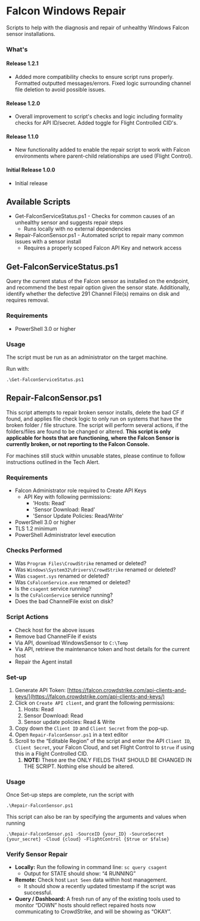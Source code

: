 # Falcon Windows Repair

Scripts to help with the diagnosis and repair of unhealthy Windows Falcon sensor installations.

### What's 

#### Release 1.2.1
- Added more compatibility checks to ensure script runs properly. Formatted outputted messages/errors. Fixed logic surrounding channel file deletion to avoid possible issues.

#### Release 1.2.0

- Overall improvement to script's checks and logic including formality checks for API ID/secret. Added toggle for Flight Controlled CID's.

#### Release 1.1.0

- New functionality added to enable the repair script to work with Falcon environments where parent-child relationships are used (Flight Control).

#### Initial Release 1.0.0

- Initial release

## Available Scripts

- Get-FalconServiceStatus.ps1 - Checks for common causes of an unhealthy sensor and suggests repair steps
  - Runs locally with no external dependencies
- Repair-FalconSensor.ps1 - Automated script to repair many common issues with a sensor install
  - Requires a properly scoped Falcon API Key and network access

## Get-FalconServiceStatus.ps1

Query the current status of the Falcon sensor as installed on the endpoint, and recommend the best repair option given the sensor state.
Additionally, identify whether the defective 291 Channel File(s) remains on disk and requires removal.

### Requirements

- PowerShell 3.0 or higher

### Usage

The script must be run as an administrator on the target machine.

Run with:

`.\Get-FalconServiceStatus.ps1`

## Repair-FalconSensor.ps1

This script attempts to repair broken sensor installs, delete the bad CF if found, and applies file check logic to only run on systems that have the broken folder / file structure. The script will perform several actions, if the folders/files are found to be changed or altered. **This script is only applicable for hosts that are functioning, where the Falcon Sensor is currently broken, or not reporting to the Falcon Console.**

For machines still stuck within unusable states, please continue to follow instructions outlined in the Tech Alert.

### Requirements

* Falcon Administrator role required to Create API Keys  
  * API Key with following permissions:
    * 'Hosts: Read'
    * 'Sensor Download: Read'
    * 'Sensor Update Policies: Read/Write'  
* PowerShell 3.0 or higher  
* TLS 1.2 minimum  
* PowerShell Administrator level execution

### Checks Performed

* Was `Program Files\CrowdStrike` renamed or deleted?  
* Was `Windows\System32\drivers\CrowdStrike` renamed or deleted?  
* Was `csagent.sys` renamed or deleted?  
* Was `CsFalconService.exe` renamed or deleted?
* Is the `csagent` service running?
* Is the `CsFalconService` service running?  
* Does the bad ChannelFile exist on disk?

### Script Actions

* Check host for the above issues
* Remove bad ChannelFile if exists  
* Via API, download WindowsSensor to `C:\Temp`  
* Via API, retrieve the maintenance token and host details for the current host
* Repair the Agent install

### Set-up

1. Generate API Token: [https://falcon.crowdstrike.com/api-clients-and-keys/](https://falcon.crowdstrike.com/api-clients-and-keys/)  
2. Click on `Create API client`, and grant the following permissions:
   1. Hosts: Read
   2. Sensor Download: Read
   3. Sensor update policies: Read & Write
3. Copy down the `Client ID` and `Client Secret` from the pop-up.
4. Open `Repair-FalconSensor.ps1` in a text editor
5. Scroll to the “Editable Region” of the script and enter the API `Client ID`, `Client Secret`, your Falcon Cloud, and set Flight Control to `$true` if using this in a Flight Controlled CID.
   1. **NOTE:** These are the ONLY FIELDS THAT SHOULD BE CHANGED IN THE SCRIPT. Nothing else should be altered. 

### Usage

Once Set-up steps are complete, run the script with 

`.\Repair-FalconSensor.ps1`

This script can also be ran by specifying the arguments and values when running

`.\Repair-FalconSensor.ps1 -SourceID {your_ID} -SourceSecret {your_secret} -Cloud {cloud} -FlightControl {$true or $false}`

### Verify Sensor Repair

* **Locally:** Run the following in command line: `sc query csagent`
  * Output for STATE should show: “4 RUNNING”
* **Remote:** Check host `Last Seen` data within host management.
  * It should show a recently updated timestamp if the script was successful.
* **Query / Dashboard:** A fresh run of any of the existing tools used to monitor “DOWN” hosts should reflect repaired hosts now communicating to CrowdStrike, and will be showing as “OKAY”. 
